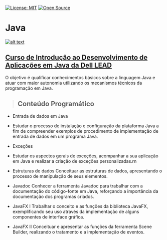 [![License: MIT](https://img.shields.io/badge/License-MIT-yellow.svg)](https://opensource.org/licenses/MIT)
[![Open Source](https://badges.frapsoft.com/os/v1/open-source.svg?v=103)](https://opensource.org/)

# **Java**

[![alt text](http://leadfortaleza.com.br/dal/wp-content/uploads/2017/02/Prancheta-109-c%C3%B3pia-11.png "Link para o curso")](http://leadfortaleza.com.br/dal/?cp_cursos=/introducao-ao-desenvolvimento-de-apicacoes-em-java/)

## [**Curso de Introdução ao Desenvolvimento de Aplicações em Java da Dell LEAD**](http://leadfortaleza.com.br/dal/?cp_cursos=/introducao-ao-desenvolvimento-de-apicacoes-em-java/)

O objetivo é qualificar conhecimentos básicos sobre a linguagem Java e atuar com maior autonomia utilizando os mecanismos técnicos da programação em Java.

> ## Conteúdo Programático

* Entrada de dados em Java
 * Estudar o processo de instalação e configuração da plataforma Java a fim de compreender exemplos de procedimento de implementação de entrada de dados em um programa Java.

* Exceções
 * Estudar os aspectos gerais de exceções, acompanhar a sua aplicação em Java e realizar a criação de exceções personalizadas.rn

* Estruturas de dados
Conceituar as estruturas de dados, apresentando o processo de manipulação de seus elementos.

* Javadoc
Conhecer a ferramenta Javadoc para trabalhar com a documentação do código-fonte em Java, reforçando a importância da documentação dos programas criados.

* JavaFX I
Trabalhar o conceito e as funções da biblioteca JavaFX, exemplificando seu uso através da implementação de alguns componentes de interface gráfica.

* JavaFX II
Conceituar e apresentar as funções da ferramenta Scene Builder, realizando o tratamento e a implementação de eventos.
